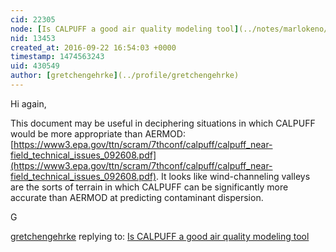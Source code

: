 ```yaml
---
cid: 22305
node: [Is CALPUFF a good air quality modeling tool](../notes/marlokeno/09-16-2016/is-calpuff-a-good-air-quality-modeling-tool)
nid: 13453
created_at: 2016-09-22 16:54:03 +0000
timestamp: 1474563243
uid: 430549
author: [gretchengehrke](../profile/gretchengehrke)
---
```


Hi again, 

This document may be useful in deciphering situations in which CALPUFF would be more appropriate than AERMOD: [https://www3.epa.gov/ttn/scram/7thconf/calpuff/calpuff_near-field_technical_issues_092608.pdf](https://www3.epa.gov/ttn/scram/7thconf/calpuff/calpuff_near-field_technical_issues_092608.pdf). It looks like wind-channeling valleys are the sorts of terrain in which CALPUFF can be significantly more accurate than AERMOD at predicting contaminant dispersion. 

G

[gretchengehrke](../profile/gretchengehrke) replying to: [Is CALPUFF a good air quality modeling tool](../notes/marlokeno/09-16-2016/is-calpuff-a-good-air-quality-modeling-tool)

